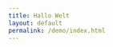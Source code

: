 ```yaml
---
title: Hallo Welt
layout: default
permalink: /demo/index.html
---
```


<a href="lighthouse.html"></a>
<a href="ProSidebar.html"></a>
<a href="thflat.html"></a>
<a href="writr.html"></a>
